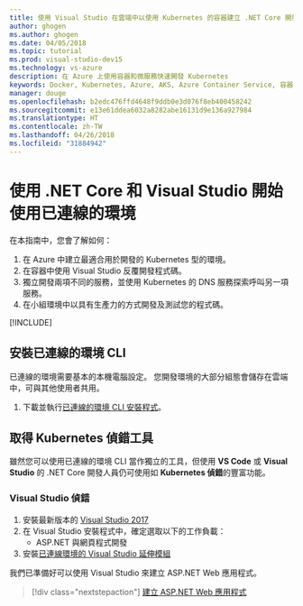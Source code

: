 ```yaml
---
title: 使用 Visual Studio 在雲端中以使用 Kubernetes 的容器建立 .NET Core 開發環境 - 步驟 1 - 安裝工具 | Microsoft Docs
author: ghogen
ms.author: ghogen
ms.date: 04/05/2018
ms.topic: tutorial
ms.prod: visual-studio-dev15
ms.technology: vs-azure
description: 在 Azure 上使用容器和微服務快速開發 Kubernetes
keywords: Docker, Kubernetes, Azure, AKS, Azure Container Service, 容器
manager: douge
ms.openlocfilehash: b2edc476ffd4648f9ddb0e3d076f8eb400458242
ms.sourcegitcommit: e13e61ddea6032a8282abe16131d9e136a927984
ms.translationtype: HT
ms.contentlocale: zh-TW
ms.lasthandoff: 04/26/2018
ms.locfileid: "31884942"
---
```

# <a name="get-started-on-connected-environment-with-net-core-and-visual-studio"></a>使用 .NET Core 和 Visual Studio 開始使用已連線的環境

在本指南中，您會了解如何：

1. 在 Azure 中建立最適合用於開發的 Kubernetes 型的環境。
1. 在容器中使用 Visual Studio 反覆開發程式碼。
1. 獨立開發兩項不同的服務，並使用 Kubernetes 的 DNS 服務探索呼叫另一項服務。
1. 在小組環境中以具有生產力的方式開發及測試您的程式碼。

[!INCLUDE[](includes/see-troubleshooting.md)]

## <a name="install-the-connected-environment-cli"></a>安裝已連線的環境 CLI
已連線的環境需要基本的本機電腦設定。 您開發環境的大部分組態會儲存在雲端中，可與其他使用者共用。

1. 下載並執行[已連線的環境 CLI 安裝程式](https://aka.ms/get-vsce-windows)。 

## <a name="get-kubernetes-debugging-tools"></a>取得 Kubernetes 偵錯工具
雖然您可以使用已連線的環境 CLI 當作獨立的工具，但使用 **VS Code** 或 **Visual Studio** 的 .NET Core 開發人員仍可使用如 **Kubernetes 偵錯**的豐富功能。

### <a name="visual-studio-debugging"></a>Visual Studio 偵錯 
1. 安裝最新版本的 [Visual Studio 2017](https://www.visualstudio.com/vs/)
1. 在 Visual Studio 安裝程式中，確定選取以下的工作負載：
    * ASP.NET 與網頁程式開發
1. 安裝[已連線環境的 Visual Studio 延伸模組](https://aka.ms/get-vsce-visualstudio)

我們已準備好可以使用 Visual Studio 來建立 ASP.NET Web 應用程式。

> [!div class="nextstepaction"]
> [建立 ASP.NET Web 應用程式](get-started-netcore-visualstudio-02.md)
